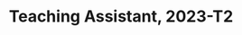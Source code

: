 ---
layout: page
permalink: /teaching/
title: Teaching Assistant, 2023-T2
description: Course-SIT799 Human ALigned Artificial Intelligence. Organize weekly workshops for the students, marking assignments and providing feedbacks. 
nav: true
nav_order: 6
---
